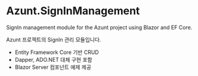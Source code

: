 # Azunt.SignInManagement

SignIn management module for the Azunt project using Blazor and EF Core.

Azunt 프로젝트의 SignIn 관리 모듈입니다.

- Entity Framework Core 기반 CRUD
- Dapper, ADO.NET 대체 구현 포함
- Blazor Server 컴포넌트 예제 제공